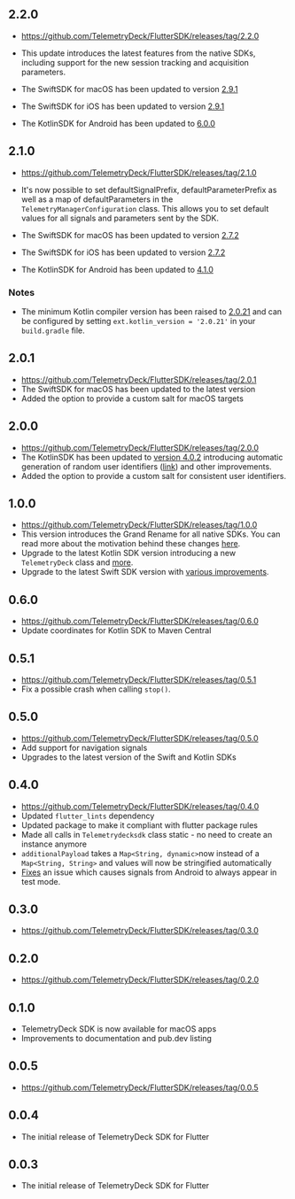 ## 2.2.0

- https://github.com/TelemetryDeck/FlutterSDK/releases/tag/2.2.0

- This update introduces the latest features from the native SDKs, including support for the new session tracking and acquisition parameters.

- The SwiftSDK for macOS has been updated to version [2.9.1](https://github.com/TelemetryDeck/SwiftSDK/releases/tag/2.9.1)
- The SwiftSDK for iOS has been updated to version [2.9.1](https://github.com/TelemetryDeck/SwiftSDK/releases/tag/2.9.1)
- The KotlinSDK for Android has been updated to [6.0.0](https://github.com/TelemetryDeck/KotlinSDK/releases/tag/6.0.0)

## 2.1.0

- https://github.com/TelemetryDeck/FlutterSDK/releases/tag/2.1.0

- It's now possible to set defaultSignalPrefix, defaultParameterPrefix as well as a map of defaultParameters in the `TelemetryManagerConfiguration` class. This allows you to set default values for all signals and parameters sent by the SDK.

- The SwiftSDK for macOS has been updated to version [2.7.2](https://github.com/TelemetryDeck/SwiftSDK/releases/tag/2.7.2)
- The SwiftSDK for iOS has been updated to version [2.7.2](https://github.com/TelemetryDeck/SwiftSDK/releases/tag/2.7.2)
- The KotlinSDK for Android has been updated to [4.1.0](https://github.com/TelemetryDeck/KotlinSDK/releases/tag/4.1.0)

### Notes

- The minimum Kotlin compiler version has been raised to [2.0.21](https://kotlinlang.org/docs/releases.html#release-details) and can be configured by setting `ext.kotlin_version = '2.0.21'` in your `build.gradle` file.

## 2.0.1

- https://github.com/TelemetryDeck/FlutterSDK/releases/tag/2.0.1
- The SwiftSDK for macOS has been updated to the latest version
- Added the option to provide a custom salt for macOS targets

## 2.0.0

- https://github.com/TelemetryDeck/FlutterSDK/releases/tag/2.0.0
- The KotlinSDK has been updated to [version 4.0.2](https://github.com/TelemetryDeck/KotlinSDK/releases/tag/4.0.2) introducing automatic generation of random user identifiers ([link](https://github.com/TelemetryDeck/KotlinSDK/issues/14)) and other improvements.
- Added the option to provide a custom salt for consistent user identifiers.

## 1.0.0

- https://github.com/TelemetryDeck/FlutterSDK/releases/tag/1.0.0
- This version introduces the Grand Rename for all native SDKs. You can read more about the motivation behind these changes [here](https://telemetrydeck.com/docs/articles/grand-rename/).
- Upgrade to the latest Kotlin SDK version introducing a new `TelemetryDeck` class and [more](https://github.com/TelemetryDeck/KotlinSDK/releases/tag/3.0.3).
- Upgrade to the latest Swift SDK version with [various improvements](https://github.com/TelemetryDeck/SwiftSDK/compare/2.2.4...2.6.1).

## 0.6.0

- https://github.com/TelemetryDeck/FlutterSDK/releases/tag/0.6.0
- Update coordinates for Kotlin SDK to Maven Central

## 0.5.1

- https://github.com/TelemetryDeck/FlutterSDK/releases/tag/0.5.1
- Fix a possible crash when calling `stop()`.

## 0.5.0

- https://github.com/TelemetryDeck/FlutterSDK/releases/tag/0.5.0
- Add support for navigation signals
- Upgrades to the latest version of the Swift and Kotlin SDKs

## 0.4.0

- https://github.com/TelemetryDeck/FlutterSDK/releases/tag/0.4.0
- Updated `flutter_lints` dependency
- Updated package to make it compliant with flutter package rules
- Made all calls in `Telemetrydecksdk` class static - no need to create an instance anymore
- `additionalPayload` takes a `Map<String, dynamic>`now instead of a `Map<String, String>` and values will now be stringified automatically
- [Fixes](https://github.com/TelemetryDeck/KotlinSDK/pull/27) an issue which causes signals from Android to always appear in test mode.

## 0.3.0

- https://github.com/TelemetryDeck/FlutterSDK/releases/tag/0.3.0

## 0.2.0

- https://github.com/TelemetryDeck/FlutterSDK/releases/tag/0.2.0

## 0.1.0

- TelemetryDeck SDK is now available for macOS apps
- Improvements to documentation and pub.dev listing

## 0.0.5

- https://github.com/TelemetryDeck/FlutterSDK/releases/tag/0.0.5

## 0.0.4

- The initial release of TelemetryDeck SDK for Flutter

## 0.0.3

- The initial release of TelemetryDeck SDK for Flutter
